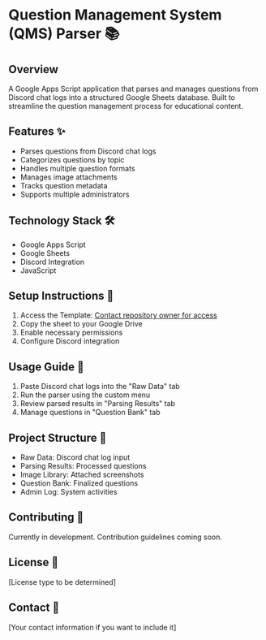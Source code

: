 # Question Management System (QMS) Parser 📚

## Overview
A Google Apps Script application that parses and manages questions from Discord chat logs into a structured Google Sheets database. Built to streamline the question management process for educational content.

## Features ✨
- Parses questions from Discord chat logs
- Categorizes questions by topic
- Handles multiple question formats
- Manages image attachments
- Tracks question metadata
- Supports multiple administrators

## Technology Stack 🛠️
- Google Apps Script
- Google Sheets
- Discord Integration
- JavaScript

## Setup Instructions 🚀
1. Access the Template: [Contact repository owner for access]()
2. Copy the sheet to your Google Drive
3. Enable necessary permissions
4. Configure Discord integration

## Usage Guide 📖
1. Paste Discord chat logs into the "Raw Data" tab
2. Run the parser using the custom menu
3. Review parsed results in "Parsing Results" tab
4. Manage questions in "Question Bank" tab

## Project Structure 📁
- Raw Data: Discord chat log input
- Parsing Results: Processed questions
- Image Library: Attached screenshots
- Question Bank: Finalized questions
- Admin Log: System activities

## Contributing 🤝
Currently in development. Contribution guidelines coming soon.

## License 📄
[License type to be determined]

## Contact 📧
[Your contact information if you want to include it]
